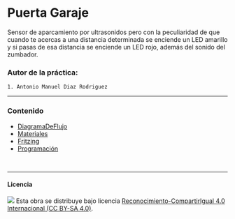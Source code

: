 # Puerta Garaje

Sensor de aparcamiento por ultrasonidos pero con la peculiaridad de que cuando te acercas a una distancia determinada se enciende un LED amarillo y si pasas de esa distancia se enciende un LED rojo, además del sonido del zumbador.

### Autor de la práctica:
    1. Antonio Manuel Diaz Rodriguez

<hr>

### Contenido

- [DiagramaDeFlujo](DiagramaDeFlujo.pdf)
- [Materiales](Materiales.pdf)
- [Fritzing](Fritzing.fzz)
- [Programación](PuertaGaraje.sb2)


<br>


***

#### Licencia

<img src="http://i.creativecommons.org/l/by-sa/4.0/88x31.png" /> Esta obra se distribuye bajo licencia [Reconocimiento-CompartirIgual 4.0 Internacional (CC BY-SA 4.0)](https://creativecommons.org/licenses/by-sa/4.0/deed.es_ES).
